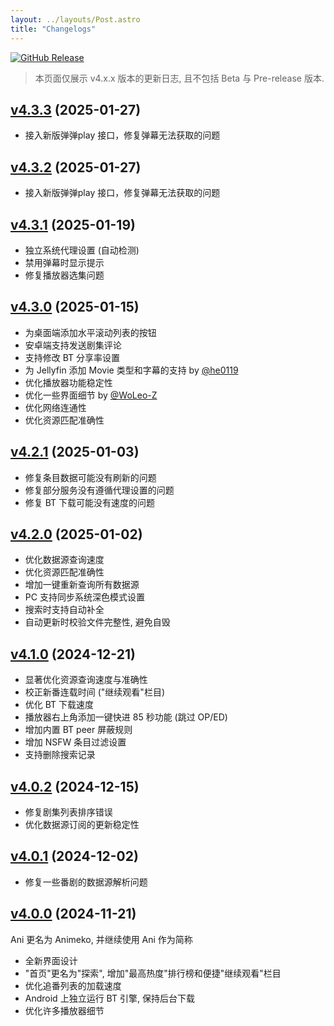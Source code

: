 ```yaml
---
layout: ../layouts/Post.astro
title: "Changelogs"
---
```


[![GitHub Release](https://img.shields.io/github/v/release/open-ani/animeko?sort=semver&display_name=tag&style=flat-square)](https://github.com/open-ani/animeko/releases/latest)

> 本页面仅展示 v4.x.x 版本的更新日志, 且不包括 Beta 与 Pre-release 版本.

## [v4.3.3](https://github.com/open-ani/animeko/releases/tag/v4.3.3) (2025-01-27)

- 接入新版弹弹play 接口，修复弹幕无法获取的问题

## [v4.3.2](https://github.com/open-ani/animeko/releases/tag/v4.3.2) (2025-01-27)

- 接入新版弹弹play 接口，修复弹幕无法获取的问题

## [v4.3.1](https://github.com/open-ani/animeko/releases/tag/v4.3.1) (2025-01-19)

- 独立系统代理设置 (自动检测)
- 禁用弹幕时显示提示
- 修复播放器选集问题

## [v4.3.0](https://github.com/open-ani/animeko/releases/tag/v4.3.0) (2025-01-15)

- 为桌面端添加水平滚动列表的按钮
- 安卓端支持发送剧集评论
- 支持修改 BT 分享率设置
- 为 Jellyfin 添加 Movie 类型和字幕的支持 by [@he0119](https://github.com/he0119)
- 优化播放器功能稳定性
- 优化一些界面细节 by [@WoLeo-Z](https://github.com/WoLeo-Z)
- 优化网络连通性
- 优化资源匹配准确性

## [v4.2.1](https://github.com/open-ani/animeko/releases/tag/v4.2.1) (2025-01-03)

- 修复条目数据可能没有刷新的问题
- 修复部分服务没有遵循代理设置的问题
- 修复 BT 下载可能没有速度的问题

## [v4.2.0](https://github.com/open-ani/animeko/releases/tag/v4.2.0) (2025-01-02)

- 优化数据源查询速度
- 优化资源匹配准确性
- 增加一键重新查询所有数据源
- PC 支持同步系统深色模式设置
- 搜索时支持自动补全
- 自动更新时校验文件完整性, 避免自毁

## [v4.1.0](https://github.com/open-ani/animeko/releases/tag/v4.1.0) (2024-12-21)

- 显著优化资源查询速度与准确性
- 校正新番连载时间 ("继续观看"栏目)
- 优化 BT 下载速度
- 播放器右上角添加一键快进 85 秒功能 (跳过 OP/ED)
- 增加内置 BT peer 屏蔽规则
- 增加 NSFW 条目过滤设置
- 支持删除搜索记录

## [v4.0.2](https://github.com/open-ani/animeko/releases/tag/v4.0.2) (2024-12-15)

- 修复剧集列表排序错误
- 优化数据源订阅的更新稳定性

## [v4.0.1](https://github.com/open-ani/animeko/releases/tag/v4.0.1) (2024-12-02)

- 修复一些番剧的数据源解析问题

## [v4.0.0](https://github.com/open-ani/animeko/releases/tag/v4.0.0) (2024-11-21)

Ani 更名为 Animeko, 并继续使用 Ani 作为简称

- 全新界面设计
- "首页"更名为"探索", 增加"最高热度"排行榜和便捷"继续观看"栏目
- 优化追番列表的加载速度
- Android 上独立运行 BT 引擎, 保持后台下载
- 优化许多播放器细节
